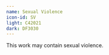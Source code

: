 ```yaml
---
name: Sexual Violence
icon-id: SV
light: C42021
dark: DF3030
---
```


This work may contain sexual violence.